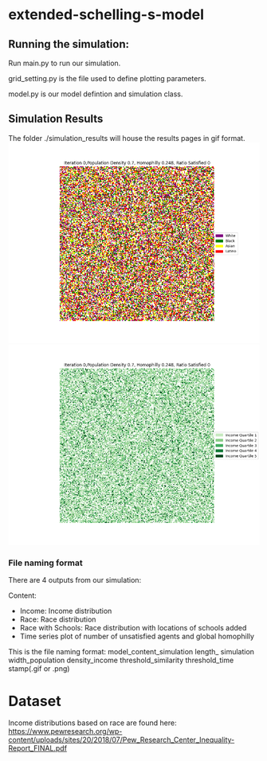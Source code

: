 # extended-schelling-s-model
## Running the simulation:
Run main.py to run our simulation.

grid_setting.py is the file used to define plotting parameters.

model.py is our model defintion and simulation class.
## Simulation Results
The folder ./simulation_results will house the results pages in gif format.
![0.7](./simulation_results/model_race_200_200_0.7_0_0.5_0.5_0606_1648.gif)
![0.7](./simulation_results/model_income_200_200_0.7_0_0.5_0.5_20250606_1648.gif)
### File naming format
There are 4 outputs from our simulation:

Content:
<ul>
  <li>Income: Income distribution </li>
  <li>Race: Race distribution </li>
  <li>Race with Schools: Race distribution with locations of schools added </li>
  <li>Time series plot of number of unsatisfied agents and global homophilly</li>
</ul>


This is the file naming format: model_content_simulation length_ simulation width_population density_income threshold_similarity threshold_time stamp(.gif or .png)

# Dataset
Income distributions based on race are found here: https://www.pewresearch.org/wp-content/uploads/sites/20/2018/07/Pew_Research_Center_Inequality-Report_FINAL.pdf 